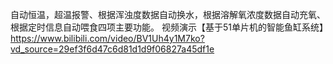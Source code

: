 
自动恒温，超温报警、根据浑浊度数据自动换水，根据溶解氧浓度数据自动充氧、根据定时信息自动喂食四项主要功能。
视频演示【基于51单片机的智能鱼缸系统】https://www.bilibili.com/video/BV1Uh4y1M7ko?vd_source=29ef3f6d47c6d81d1d9f06827a45df1e
